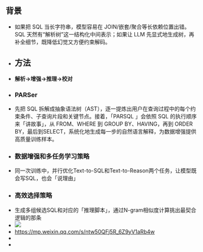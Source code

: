 ## 背景
- 如果把 SQL 当长字符串，模型容易在 JOIN/嵌套/聚合等长依赖位置出错。
  SQL 天然有“解析树”这一结构化中间表示；如果让 LLM 先显式地生成树，再补全细节，既降低幻觉又方便约束解码。
- ## 方法
- **解析→增强→推理→校对**
- ### PARSer
- 先把 SQL 拆解成抽象语法树（AST），逐一提炼出用户在查询过程中的每个约束条件、子查询片段和关键节点。接着，「PARSQL 」会依照 SQL 的执行顺序来「讲故事」，从 FROM、WHERE 到 GROUP BY、HAVING，再到 ORDER BY，最后到SELECT，系统化地生成每一步的自然语言解释，为数据增强提供高质量训练样本。
- ### 数据增强和多任务学习策略
- 同一次训练中，并行优化Text-to-SQL和Text-to-Reason两个任务，让模型既会写SQL，也会「说理由」
- ### 高效选择策略
- 生成多组候选SQL和对应的「推理脚本」，通过N-gram相似度计算挑出最契合逻辑的那条
- ![](https://mmbiz.qpic.cn/mmbiz_png/TPrXz70LUrt11jzICAOcv3FnQXaWR4iakicAfJtImvryNzy90Gc5Sr2tIXaz6KQvP5EaP3mmLich4rBNEC4HcSnmw/640?wx_fmt=png&randomid=z53zr2pp&tp=webp&wxfrom=5&wx_lazy=1)
- https://mp.weixin.qq.com/s/ntw50QFj5R_6Z9yV1aRb4w
-
-